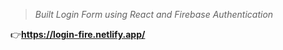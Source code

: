 > *Built Login Form using React and Firebase Authentication*


:point_right:**https://login-fire.netlify.app/**
